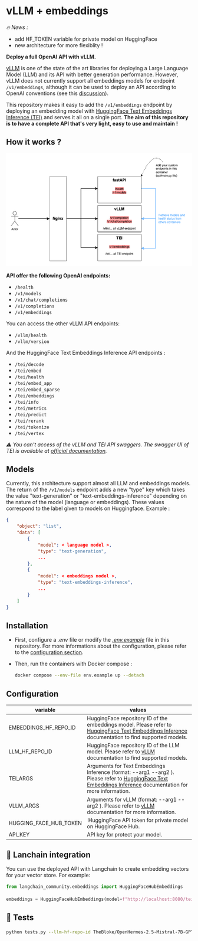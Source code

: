 # vLLM + embeddings

*🔥 News :* 
- add HF_TOKEN variable for private model on HuggingFace
- new architecture for more flexiblity !

**Deploy a full OpenAI API with vLLM.**

[vLLM](https://github.com/vllm-project/vllm) is one of the state of the art libraries for deploying a Large Language Model (LLM) and its API with better generation performance. However, vLLM does not currently support all embeddings models for endpoint `/v1/embeddings`, although it can be used to deploy an API according to OpenAI conventions (see this [discussion](https://github.com/vllm-project/vllm/discussions/310)).

This repository makes it easy to add the `/v1/embeddings` endpoint by deploying an embedding model with [HuggingFace Text Embeddings Inference (TEI)](https://github.com/huggingface/text-embeddings-inference) and serves it all on a single port. **The aim of this repository is to have a complete API that's very light, easy to use and maintain !**

## How it works ?

![](./assets/vllmembeddings.png)

**API offer the following OpenAI endpoints:**
- `/health`
- `/v1/models`
- `/v1/chat/completions`
- `/v1/completions`
- `/v1/embeddings`

You can access the other vLLM API endpoints:

- `/vllm/health`
- `/vllm/version`

And the HuggingFace Text Embeddings Inference API endpoints :
- `/tei/decode`
- `/tei/embed`
- `/tei/health`
- `/tei/embed_app`
- `/tei/embed_sparse`
- `/tei/embeddings`
- `/tei/info`
- `/tei/metrics`
- `/tei/predict`
- `/tei/rerank`
- `/tei/tokenize`
- `/tei/vertex`

*⚠️ You can't access of the vLLM and TEI API swaggers. The swagger UI of TEI is available at [official 
documentation](https://huggingface.github.io/text-embeddings-inference/#/.).*

## Models

Currently, this architecture support almost all LLM and embeddings models. The return of the  `/v1/models` endpoint adds a new "type" key which takes the value "text-generation" or "text-embeddings-inference" depending on the nature of the model (language or embeddings). These values correspond to the label given to models on Huggingface. Example :

```json
{
    "object": "list", 
    "data": [
        {
            "model": < language model >,
            "type": "text-generation",
            ...
        },
        {
            "model": < embeddings model >,
            "type": "text-embeddings-inference",
            ...
        }
    ]
}
```

## Installation

* First, configure a *.env* file or modify the *[.env.example](./.env.example)* file in this repository. For more informations about the configuration, please refer to the [configuration section](#configuration).
  
*  Then, run the containers with Docker compose :

    ```bash
    docker compose --env-file env.example up --detach
    ```

## Configuration

| variable | values |
| --- | --- |
| EMBEDDINGS_HF_REPO_ID | HuggingFace repository ID of the embeddings model. Please refer to [HuggingFace Text Embeddings Inference](https://github.com/huggingface/text-embeddings-inference) documentation to find supported models. | 
| LLM_HF_REPO_ID | HuggingFace repository ID of the LLM model. Please refer to [vLLM](https://github.com/vllm-project/vllm) documentation to find supported models. |
| TEI_ARGS | Arguments for Text Embeddings Inference (format: --arg1 <value> --arg2 <value>). Please refer to [HuggingFace Text Embeddings Inference](https://github.com/huggingface/text-embeddings-inference) documentation for more information. |
| VLLM_ARGS | Arguments for vLLM (format: --arg1 <value> --arg2 <value>). Please refer to [vLLM](https://github.com/vllm-project/vllm) documentation for more information. |
| HUGGING_FACE_HUB_TOKEN | HuggingFace API token for private model on HuggingFace Hub. |
| API_KEY | API key for protect your model. |

## 🦜 Lanchain integration

You can use the deployed API with Langchain to create embedding vectors for your vector store. For example: 

```python
from langchain_community.embeddings import HuggingFaceHubEmbeddings

embeddings = HuggingFaceHubEmbeddings(model=f"http://localhost:8080/tei")
```

## 🔦 Tests 

```bash
python tests.py --llm-hf-repo-id TheBloke/OpenHermes-2.5-Mistral-7B-GPTQ --embeddings-hf-repo-id intfloat/e5-small --debug
```

